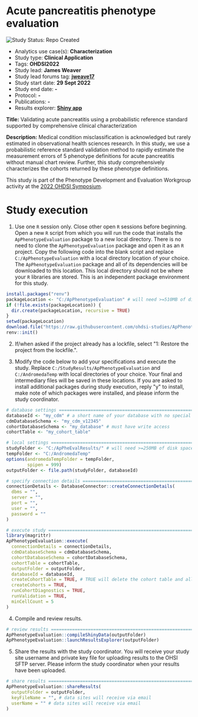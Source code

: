 Acute pancreatitis phenotype evaluation
=============

<img src="https://img.shields.io/badge/Study%20Status-Repo%20Created-lightgray.svg" alt="Study Status: Repo Created"/>

-   Analytics use case(s): **Characterization**
-   Study type: **Clinical Application**
-   Tags: **OHDSI2022**
-   Study lead: **James Weaver**
-   Study lead forums tag: [**jweave17**](https://forums.ohdsi.org/u/jweave17/)
-   Study start date: **29 Sept 2022**
-   Study end date: **-**
-   Protocol: **-**
-   Publications: **-**
-   Results explorer: [**Shiny app**](https://data.ohdsi.org/)

**Title:** Validating acute pancreatitis using a probabilistic reference standard supported by comprehensive clinical characterization

**Description:** Medical condition misclassification is acknowledged but rarely estimated in observational health sciences research. In this study, we use a probabilistic reference standard validation method to rapidly estimate the measurement errors of 5 phenotype definitions for acute pancreatitis without manual chart review. Further, this study comprehensively characterizes the cohorts returned by these phenotype definitions.

This study is part of the Phenotype Development and Evaluation Workgroup activity at the [2022 OHDSI Symposium](https://www.ohdsi.org/ohdsi2022symposium/).

Study execution
==========

1. Use one `R` session only. Close other open `R` sessions before beginning. Open a new `R` script from which you will run the code that installs the `ApPhenotypeEvaluation` package to a new local directory. There is no need to clone the `ApPhenotypeEvaluation` package and open it as an `R` project. Copy the following code into the blank script and replace `C:/ApPhenotypeEvaluation` with a local directory location of your choice. The `ApPhenotypeEvaluation` package and all of its dependencies will be downloaded to this location. This local directory should not be where your `R` libraries are stored. This is an independent package environment for this study.

  ```r
  install.packages("renv")
  packageLocation <- "C:/ApPhenotypeEvaluation" # will need >=510MB of disk space for all packages and dependencies
  if (!file.exists(packageLocation)) {
    dir.create(packageLocation, recursive = TRUE)
  }
  setwd(packageLocation)
  download.file("https://raw.githubusercontent.com/ohdsi-studies/ApPhenotypeEvaluation/main/renv.lock", "renv.lock")
  renv::init()
  ```
2. If/when asked if the project already has a lockfile, select "1: Restore the project from the lockfile.".

3. Modify the code below to add your specifications and execute the study. Replace `C:/StudyResults/ApPhenotypeEvaluation` and `C:/AndromedaTemp` with local directories of your choice. Your final and intermediary files will be saved in these locations. If you are asked to install additional packages during study execution, reply "y" to install, make note of which packages were installed, and please inform the study coordinator.

  ```r
  # database settings ==========================================================
  databaseId <- "my_cdm" # a short name of your database with no special characters please :)
  cdmDatabaseSchema <- "my_cdm_v12345"
  cohortDatabaseSchema <- "my_database" # must have write access
  cohortTable <- "my_cohort_table"
  
  # local settings =============================================================
  studyFolder <- "C:/ApPheEvalResults/" # will need >=250MB of disk space for all intermediary and final results files
  tempFolder <- "C:/AndromedaTemp"
  options(andromedaTempFolder = tempFolder,
          spipen = 999)
  outputFolder <- file.path(studyFolder, databaseId)
  
  # specify connection details =================================================
  connectionDetails <- DatabaseConnector::createConnectionDetails(
    dbms = "",
    server = "",
    port = "",
    user = "",
    password = ""
  )
  
  # execute study ==============================================================
  library(magrittr)
  ApPhenotypeEvaluation::execute(
    connectionDetails = connectionDetails,
    cdmDatabaseSchema = cdmDatabaseSchema,
    cohortDatabaseSchema = cohortDatabaseSchema,
    cohortTable = cohortTable,
    outputFolder = outputFolder,
    databaseId = databaseId,
    createCohortTable = TRUE, # TRUE will delete the cohort table and all existing cohorts if already built X_X
    createCohorts = TRUE,
    runCohortDiagnostics = TRUE,
    runValidation = TRUE,
    minCellCount = 5
  )
  ```
  
  4. Compile and review results.
  
  ```r
  # review results =============================================================
  ApPhenotypeEvaluation::compileShinyData(outputFolder)
  ApPhenotypeEvaluation::launchResultsExplorer(outputFolder)
  ```
  
  5. Share the results with the study coordinator. You will receive your study site username and private key file for uploading results to the OHSI SFTP server. Please inform the study coordinator when your results have been uploaded.
  
  ```r
  # share results =============================================================
  ApPhenotypeEvaluation::shareResults(
    outputFolder = outputFolder,
    keyFileName = "", # data sites will receive via email
    userName = "" # data sites will receive via email
  )
  ```
